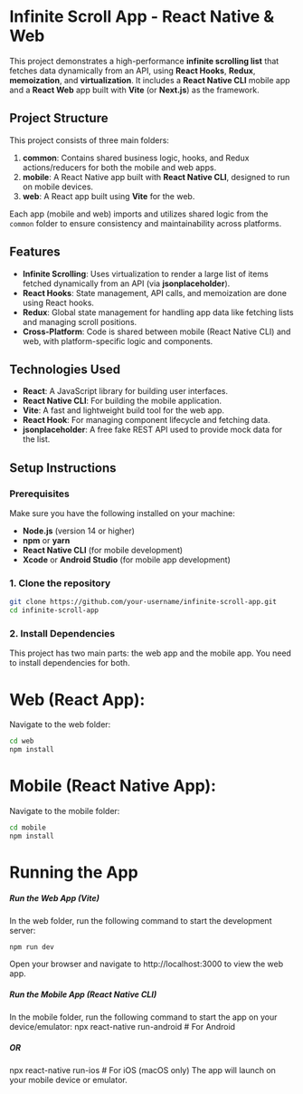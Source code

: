 # Infinite Scroll App - React Native & Web

This project demonstrates a high-performance **infinite scrolling list** that fetches data dynamically from an API, using **React Hooks**, **Redux**, **memoization**, and **virtualization**. It includes a **React Native CLI** mobile app and a **React Web** app built with **Vite** (or **Next.js**) as the framework.

## Project Structure

This project consists of three main folders:

1. **common**: Contains shared business logic, hooks, and Redux actions/reducers for both the mobile and web apps.
2. **mobile**: A React Native app built with **React Native CLI**, designed to run on mobile devices.
3. **web**: A React app built using **Vite** for the web.

Each app (mobile and web) imports and utilizes shared logic from the `common` folder to ensure consistency and maintainability across platforms.

## Features

- **Infinite Scrolling**: Uses virtualization to render a large list of items fetched dynamically from an API (via **jsonplaceholder**).
- **React Hooks**: State management, API calls, and memoization are done using React hooks.
- **Redux**: Global state management for handling app data like fetching lists and managing scroll positions.
- **Cross-Platform**: Code is shared between mobile (React Native CLI) and web, with platform-specific logic and components.

## Technologies Used

- **React**: A JavaScript library for building user interfaces.
- **React Native CLI**: For building the mobile application.
- **Vite**: A fast and lightweight build tool for the web app.
- **React Hook**: For managing component lifecycle and fetching data.
- **jsonplaceholder**: A free fake REST API used to provide mock data for the list.

## Setup Instructions

### Prerequisites

Make sure you have the following installed on your machine:

- **Node.js** (version 14 or higher)
- **npm** or **yarn**
- **React Native CLI** (for mobile development)
- **Xcode** or **Android Studio** (for mobile app development)

### 1. Clone the repository

```bash
git clone https://github.com/your-username/infinite-scroll-app.git
cd infinite-scroll-app
```


### 2. Install Dependencies
This project has two main parts: the web app and the mobile app. You need to install dependencies for both.

# Web (React App):
Navigate to the web folder:
```bash
cd web
npm install
```


# Mobile (React Native App):
Navigate to the mobile folder:
```bash
cd mobile
npm install
```

# Running the App
##### Run the Web App (Vite)
In the web folder, run the following command to start the development server:

```
npm run dev
```

Open your browser and navigate to http://localhost:3000 to view the web app.

##### Run the Mobile App (React Native CLI)
In the mobile folder, run the following command to start the app on your device/emulator:
npx react-native run-android  # For Android
##### OR
npx react-native run-ios      # For iOS (macOS only)
The app will launch on your mobile device or emulator.

